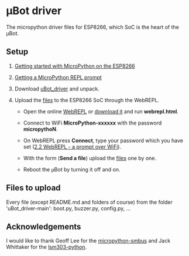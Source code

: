 # μBot driver

The micropython driver files for ESP8266, which SoC is the heart of the μBot.


## Setup
1. [Getting started with MicroPython on the ESP8266](https://docs.micropython.org/en/latest/esp8266/tutorial/intro.html)

2. [Getting a MicroPython REPL prompt](https://docs.micropython.org/en/latest/esp8266/tutorial/repl.html)

3. Download [uBot_driver](https://github.com/hu-zza/uBot_driver/archive/main.zip) and unpack. 

4. Upload the [files](#filesToUpload) to the ESP8266 SoC through the WebREPL.

    - Open the online [WebREPL](https://micropython.org/webrepl/) or [download it](https://github.com/micropython/webrepl/archive/master.zip) and run **webrepl.html**.
    
    - Connect to WiFi **MicroPython-xxxxxx** with the password **micropythoN**.
        
    - On WebREPL press **Connect**, type your password which you have set ([2.2 WebREPL - a prompt over WiFi](https://docs.micropython.org/en/latest/esp8266/tutorial/repl.html#webrepl-a-prompt-over-wifi)).
    
    - With the form (**Send a file**) upload the [files](#filesToUpload) one by one.
    
    - Reboot the μBot by turning it off and on. 


## Files to upload <a name="filesToUpload"></a>
Every file (except README.md and folders of course) from the folder 'uBot_driver-main': boot.py, buzzer.py, config.py, ...


## Acknowledgements

I would like to thank Geoff Lee for the [micropython-smbus](https://github.com/gkluoe/micropython-smbus) and Jack Whittaker for the [lsm303-python](https://github.com/jackw01/lsm303-python).
